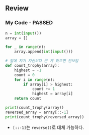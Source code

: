 ## Review
### My Code - PASSED
```python
n = int(input())
array = []

for _ in range(n):
    array.append(int(input()))

# 앞에 자기 자신보다 큰 게 있으면 안보임
def count_trophy(array):
    highest = -1
    count = 0
    for i in range(n):
        if array[i] > highest:
            count += 1
            highest = array[i]
    return count

print(count_trophy(array))
reversed_array = array[::-1]
print(count_trophy(reversed_array))
```
- `[::-1]`는 `reverse()`로 대체 가능하다.
